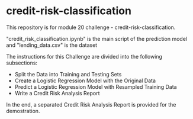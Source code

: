 # credit-risk-classification

This repository is for module 20 challenge - credit-risk-classification.

"credit_risk_classification.ipynb" is the main script of the prediction model and "lending_data.csv" is the dataset

The instructions for this Challenge are divided into the following subsections:
* Split the Data into Training and Testing Sets
* Create a Logistic Regression Model with the Original Data
* Predict a Logistic Regression Model with Resampled Training Data
* Write a Credit Risk Analysis Report

In the end, a separated Credit Risk Analysis Report is provided for the demostration.
